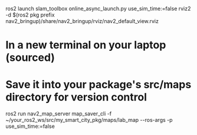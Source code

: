 ros2 launch slam_toolbox online_async_launch.py use_sim_time:=false 
rviz2 -d $(ros2 pkg prefix nav2_bringup)/share/nav2_bringup/rviz/nav2_default_view.rviz
  # In a new terminal on your laptop (sourced)
# Save it into your package's src/maps directory for version control
ros2 run nav2_map_server map_saver_cli -f ~/your_ros2_ws/src/my_smart_city_pkg/maps/lab_map --ros-args -p use_sim_time:=false
